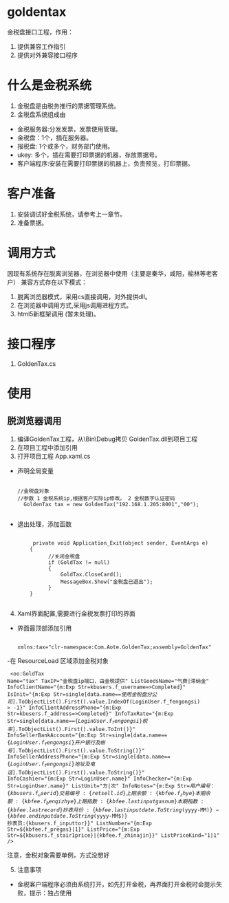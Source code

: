 # goldentax
金税盘接口工程，作用：
1. 提供兼容工作指引
2. 提供对外兼容接口程序

# 什么是金税系统
1. 金税盘是由税务推行的票据管理系统。
2. 金税盘系统组成由
  - 金税服务器:分发发票，发票使用管理。
  - 金税盘：1个，插在服务器。
  - 报税盘: 1个或多个，财务部门使用。
  - ukey: 多个，插在需要打印票据的机器，存放票据号。
  - 客户端程序:安装在需要打印票据的机器上，负责预览，打印票据。

# 客户准备
1. 安装调试好金税系统，请参考上一章节。
2. 准备票据。

# 调用方式
因现有系统存在脱离浏览器，在浏览器中使用（主要是秦华，咸阳，榆林等老客户）
兼容方式存在以下模式：
1. 脱离浏览器模式，采用cs直接调用，对外提供dll。
2. 在浏览器中调用方式,采用js调用进程方式。
3. html5新框架调用 (暂未处理)。

# 接口程序
1. GoldenTax.cs


# 使用
## 脱浏览器调用
1. 编译GoldenTax工程，从\Bin\Debug拷贝 GoldenTax.dll到项目工程
2. 在项目工程中添加引用
3. 打开项目工程 App.xaml.cs
  - 声明全局变量   
    <pre><code>
    //金税盘对象
    //参数 1 金税系统ip,根据客户实际ip修改。 2 金税数字认证密码
      GoldenTax tax = new GoldenTax("192.168.1.205:8001","00");
     </code></pre>
  - 退出处理，添加函数
      <pre><code>
         private void Application_Exit(object sender, EventArgs e)
        {
              //关闭金税盘
              if (GoldTax != null)
              {
                  GoldTax.CloseCard();
                  MessageBox.Show("金税盘已退出");
              }
        }
      </pre></code>

4. Xaml界面配置,需要进行金税发票打印的界面
  - 界面最顶部添加引用
    <pre><code>
    xmlns:tax="clr-namespace:Com.Aote.GoldenTax;assembly=GoldenTax"
    </code></pre>

  -在 ResourceLoad 区域添加金税对象
      <pre><code>
      <oo:GoldTax Name="tax"
            TaxIP="金税盘ip端口，由金税提供"
            ListGoodsName="气费|滞纳金"
            InfoClientName="{m:Exp Str=kbusers.f_username\=&gt;Completed}"
            IsInit="{m:Exp Str=single[data.name\=\=$使用金税盘分公司$].ToObjectList().First().value.IndexOf(LoginUser.f_fengongsi) > -1}"
            InfoClientAddressPhone="{m:Exp Str=kbusers.f_address\=&gt;Completed}"
            InfoTaxRate="{m:Exp Str=single[data.name\=\=$\{LoginUser.f_fengongsi\}税率$].ToObjectList().First().value.ToInt()}"
            InfoSellerBankAccount="{m:Exp Str=single[data.name\=\=$\{LoginUser.f_fengongsi\}开户银行及帐号$].ToObjectList().First().value.ToString()}"
            InfoSellerAddressPhone="{m:Exp Str=single[data.name\=\=$\{LoginUser.f_fengongsi\}地址及电话$].ToObjectList().First().value.ToString()}"
            InfoCashier="{m:Exp Str=LoginUser.name}"
            InfoChecker="{m:Exp Str=LoginUser.name}"
            ListUnit="方|次"
            InfoNotes="{m:Exp Str=$用户编号：\{kbusers.f_userid\} 交易编号:\{retsell.id\}上期余额:\{kbfee.f_zhye\}本期余额:\{kbfee.f_benqizhye\}上期指数:\{kbfee.lastinputgasnum\}本期指数:\{kbfee.lastrecord\} 抄表月份:\{kbfee.lastinputdate.ToString($yyyy-MM$)\}-\{kbfee.endinputdate.ToString($yyyy-MM$)\} 抄表员:\{kbusers.f_inputtor\}}"
            ListNumber="{m:Exp Str=$\{kbfee.f_pregas\}|1}"
            ListPrice="{m:Exp Str=$\{kbusers.f_stair1price\}|\{kbfee.f_zhinajin\}}"
            ListPriceKind="1|1"
            />
  </pre></code>


  注意，金税对象需要单例，方式没想好

5. 注意事项
  - 金税客户端程序必须由系统打开，如先打开金税，再界面打开金税时会提示失败，提示：独占使用
          
